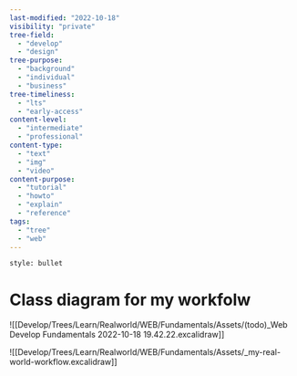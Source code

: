 ```yaml
---
last-modified: "2022-10-18"
visibility: "private"
tree-field:
  - "develop"
  - "design"
tree-purpose:
  - "background"
  - "individual"
  - "business"
tree-timeliness:
  - "lts"
  - "early-access"
content-level:
  - "intermediate"
  - "professional"
content-type:
  - "text"
  - "img"
  - "video"
content-purpose:
  - "tutorial"
  - "howto"
  - "explain"
  - "reference"
tags:
  - "tree"
  - "web"
---
```

```toc
style: bullet
```

# Class diagram for my workfolw
![[Develop/Trees/Learn/Realworld/WEB/Fundamentals/Assets/(todo)_Web Develop Fundamentals 2022-10-18 19.42.22.excalidraw]]

![[Develop/Trees/Learn/Realworld/WEB/Fundamentals/Assets/_my-real-world-workflow.excalidraw]]